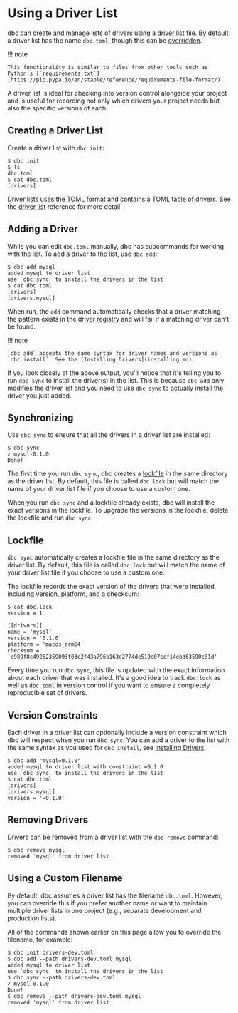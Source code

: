 <!--
Copyright 2025 Columnar Technologies Inc.

Licensed under the Apache License, Version 2.0 (the "License");
you may not use this file except in compliance with the License.
You may obtain a copy of the License at

    http://www.apache.org/licenses/LICENSE-2.0

Unless required by applicable law or agreed to in writing, software
distributed under the License is distributed on an "AS IS" BASIS,
WITHOUT WARRANTIES OR CONDITIONS OF ANY KIND, either express or implied.
See the License for the specific language governing permissions and
limitations under the License.
-->

# Using a Driver List

dbc can create and manage lists of drivers using a [driver list](../concepts/driver_list.md) file.
By default, a driver list has the name `dbc.toml`, though this can be [overridden](#using-a-custom-filename).

!!! note

    This functionality is similar to files from other tools such as Python's [`requirements.txt`](https://pip.pypa.io/en/stable/reference/requirements-file-format/).

A driver list is ideal for checking into version control alongside your project and is useful for recording not only which drivers your project needs but also the specific versions of each.

## Creating a Driver List

Create a driver list with `dbc init`:

```console
$ dbc init
$ ls
dbc.toml
$ cat dbc.toml
[drivers]

```

Driver lists uses the [TOML](https://toml.io) format and contains a TOML table of drivers. See the [driver list](../reference/driver_list.md) reference for more detail.

## Adding a Driver

While you can edit `dbc.toml` manually, dbc has subcommands for working with the list.
To add a driver to the list, use `dbc add`:

```console
$ dbc add mysql
added mysql to driver list
use `dbc sync` to install the drivers in the list
$ cat dbc.toml
[drivers]
[drivers.mysql]
```

When run, the `add` command automatically checks that a driver matching the pattern exists in the [driver registry](../concepts/driver_registry.md) and will fail if a matching driver can't be found.

!!! note

    `dbc add` accepts the same syntax for driver names and versions as `dbc install`. See the [Installing Drivers](installing.md).

If you look closely at the above output, you'll notice that it's telling you to run `dbc sync` to install the driver(s) in the list. This is because `dbc add` only modifies the driver list and you need to use `dbc sync` to actually install the driver you just added.

## Synchronizing

Use `dbc sync` to ensure that all the drivers in a driver list are installed:

```console
$ dbc sync
✓ mysql-0.1.0
Done!
```

The first time you run `dbc sync`, dbc creates a [lockfile](#lockfile) in the same directory as the driver list.
By default, this file is called `dbc.lock` but will match the name of your driver list file if you choose to use a custom one.

When you run `dbc sync` and a lockfile already exists, dbc will install the exact versions in the lockfile.
To upgrade the versions in the lockfile, delete the lockfile and run `dbc sync`.

## Lockfile

`dbc sync` automatically creates a lockfile file in the same directory as the driver list. By default, this file is called `dbc.lock` but will match the name of your driver list file if you choose to use a custom one.

The lockfile records the exact version of the drivers that were installed, including version, platform, and a checksum:

```console
$ cat dbc.lock
version = 1

[[drivers]]
name = 'mysql'
version = '0.1.0'
platform = 'macos_arm64'
checksum = 'e989f8c49262359093f03e2f43a796b163d2774de519e07cef14ebd63590c81d'
```

Every time you run `dbc sync`, this file is updated with the exact information about each driver that was installed.
It's a good idea to track `dbc.lock` as well as `dbc.toml` in version control if you want to ensure a completely reproducible set of drivers.

## Version Constraints

Each driver in a driver list can optionally include a version constraint which dbc will respect when you run `dbc sync`. You can add a driver to the list with the same syntax as you used for `dbc install`, see [Installing Drivers](installing.md).

```console
$ dbc add "mysql=0.1.0"
added mysql to driver list with constraint =0.1.0
use `dbc sync` to install the drivers in the list
$ cat dbc.toml
[drivers]
[drivers.mysql]
version = '=0.1.0'
```

## Removing Drivers

Drivers can be removed from a driver list with the `dbc remove` command:

```console
$ dbc remove mysql
removed 'mysql' from driver list
```

## Using a Custom Filename

By default, dbc assumes a driver list has the filename `dbc.toml`. However, you can override this if you prefer another name or want to maintain multiple driver lists in one project (e.g., separate development and production lists).

All of the commands shown earlier on this page allow you to override the filename, for example:

```console
$ dbc init drivers-dev.toml
$ dbc add --path drivers-dev.toml mysql
added mysql to driver list
use `dbc sync` to install the drivers in the list
$ dbc sync --path drivers-dev.toml
✓ mysql-0.1.0
Done!
$ dbc remove --path drivers-dev.toml mysql
removed 'mysql' from driver list
```
